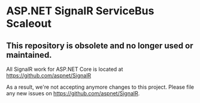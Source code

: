 ASP.NET SignalR ServiceBus Scaleout
========

## This repository is obsolete and no longer used or maintained.

All SignalR work for ASP.NET Core is located at https://github.com/aspnet/SignalR

As a result, we're not accepting anymore changes to this project. Please file any new issues on https://github.com/aspnet/SignalR.
